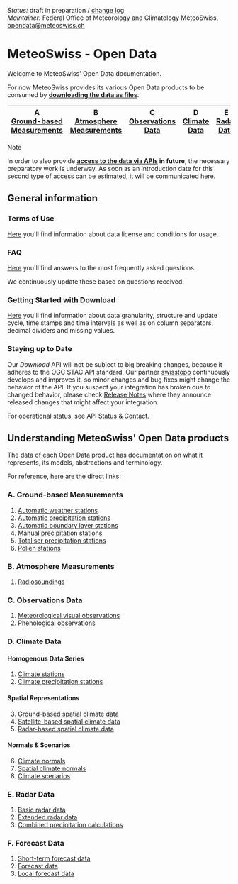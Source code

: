 *Status:* draft in preparation / [change log](https://github.com/MeteoSwiss/opendata/commits/main) <br>
*Maintainer:* Federal Office of Meteorology and Climatology MeteoSwiss, [opendata@meteoswiss.ch](mailto:opendata@meteoswiss.ch)

<!-- [![GitHub commit](https://img.shields.io/github/last-commit/MeteoSwiss/opendata)](https://github.com/MeteoSwiss/opendata/commits/master) -->

<!-- [Auf Deutschj](#meteoschweiz-open-data) | [En français](#meteosuisse-open-data) | [In italiano](#meteosvizzera-open-data) -->

# MeteoSwiss - Open Data
Welcome to MeteoSwiss' Open Data documentation.

For now MeteoSwiss provides its various Open Data products to be consumed by **[downloading the data as files](https://github.com/MeteoSwiss/opendata/tree/main?tab=readme-ov-file#getting-started-with-download)**. 

| A <br> [Ground-based Measurements](https://github.com/MeteoSwiss/opendata/tree/main?tab=readme-ov-file#a-ground-based-measurements) | B <br> [Atmosphere Measurements](https://github.com/MeteoSwiss/opendata/tree/main?tab=readme-ov-file#b-atmosphere-measurements) | C <br> [Observations Data](https://github.com/MeteoSwiss/opendata/tree/main?tab=readme-ov-file#c-observations-data) | D <br> [Climate Data](https://github.com/MeteoSwiss/opendata/tree/main?tab=readme-ov-file#d-climate-data) | E <br> [Radar Data](https://github.com/MeteoSwiss/opendata/tree/main?tab=readme-ov-file#e-radar-data) | F <br> [Forecast Data](https://github.com/MeteoSwiss/opendata/tree/main?tab=readme-ov-file#f-forecast-data) |
|-----|-----|-----|-----|-----|-----|

> [!NOTE]
> In order to also provide **[access to the data via APIs](https://github.com/MeteoSwiss/opendata-api/...) in future**, the necessary preparatory work is underway. As soon as an introduction date for this second type of access can be estimated, it will be communicated here.

## General information

### Terms of Use
[Here](...) you'll find information about data license and conditions for usage.

<!-- cf. https://opendatadocs.dmi.govcloud.dk/Terms_of_Use -->

### FAQ
[Here](https://github.com/MeteoSwiss/opendata-faq/blob/main/README.md) you'll find answers to the most frequently asked questions. 

We continuously update these based on questions received.

### Getting Started with Download
[Here](https://github.com/MeteoSwiss/opendata-download/blob/main/README.md) you'll find information about data granularity, structure and update cycle, time stamps and time intervals as well as on column separators, decimal dividers and missing values.

<!-- cf. https://opendatadocs.dmi.govcloud.dk/en/Download --> 

### Staying up to Date
Our *Download* API will not be subject to big breaking changes, because it adheres to the OGC STAC API standard. Our partner [swisstopo](..) continuously develops and improves it, so minor changes and bug fixes might change the behavior of the API. If you suspect your integration has broken due to changed behavior, please check [Release Notes](..) where they announce released changes that might affect your integration.

For operational status, see [API Status & Contact](..).

## Understanding MeteoSwiss' Open Data products
The data of each Open Data product has documentation on what it represents, its models, abstractions and terminology. <!-- These can be found under Data in the left menu. --> 

For reference, here are the direct links:

### A. Ground-based Measurements
1. [Automatic weather stations](https://github.com/MeteoSwiss/opendata-ground-based-measurements/blob/main/README.md#1-automatic-weather-stations)
2. [Automatic precipitation stations](https://github.com/MeteoSwiss/opendata-ground-based-measurements/blob/main/README.md#2-automatic-precipitation-stations)
3. [Automatic boundary layer stations](https://github.com/MeteoSwiss/opendata-ground-based-measurements/blob/main/README.md#3-automatic-boundary-layer-stations)
4. [Manual precipitation stations](https://github.com/MeteoSwiss/opendata-ground-based-measurements/blob/main/README.md#4-manual-precipitation-stations)
5. [Totaliser precipitation stations](https://github.com/MeteoSwiss/opendata-ground-based-measurements/blob/main/README.md#5-totaliser-precipitation-stations)
6. [Pollen stations](https://github.com/MeteoSwiss/opendata-ground-based-measurements/blob/main/README.md#6-pollen-stations)

### B. Atmosphere Measurements
1. [Radiosoundings](https://github.com/MeteoSwiss/opendata-atmosphere-measurements/blob/main/README.md#1-radiosoundings)

### C. Observations Data
1. [Meteorological visual observations](https://github.com/MeteoSwiss/opendata-observations-data/blob/main/README.md#1-meteorological-visual-observations)
2. [Phenological observations](https://github.com/MeteoSwiss/opendata-observations-data/blob/main/README.md#2-phenological-observations)

### D. Climate Data
#### Homogenous Data Series
1. [Climate stations](https://github.com/MeteoSwiss/opendata-climate-data/blob/main/README.md#1-climate-stations)
2. [Climate precipitation stations](https://github.com/MeteoSwiss/opendata-climate-data/blob/main/README.md#2-climate-precipitation-stations)
#### Spatial Representations
3. [Ground-based spatial climate data](https://github.com/MeteoSwiss/opendata-climate-data/blob/main/README.md#3-ground-based-spatial-climate-data)
4. [Satellite-based spatial climate data](https://github.com/MeteoSwiss/opendata-climate-data/blob/main/README.md#4-satellite-based-spatial-climate-data)
5. [Radar-based spatial climate data](https://github.com/MeteoSwiss/opendata-climate-data/blob/main/README.md#5-radar-based-spatial-climate-data)
#### Normals & Scenarios
6. [Climate normals](https://github.com/MeteoSwiss/opendata-climate-data/blob/main/README.md#6-climate-normals)
7. [Spatial climate normals](https://github.com/MeteoSwiss/opendata-climate-data/blob/main/README.md#7-spatial-climate-normals)
8. [Climate scenarios](https://github.com/MeteoSwiss/opendata-climate-data/blob/main/README.md#8-climate-scenarios)

### E. Radar Data
1. [Basic radar data](https://github.com/MeteoSwiss/opendata-radar-data/blob/main/README.md#1-basic-radar-data)
2. [Extended radar data](https://github.com/MeteoSwiss/opendata-radar-data/blob/main/README.md#2-extended-radar-data)
3. [Combined precipitation calculations](https://github.com/MeteoSwiss/opendata-radar-data/blob/main/README.md#3-combined-precipitation-calculations)

### F. Forecast Data
1. [Short-term forecast data](https://github.com/MeteoSwiss/opendata-forecast-data/blob/main/README.md#1-short-term-forecast-data)
2. [Forecast data](https://github.com/MeteoSwiss/opendata-forecast-data/blob/main/README.md#2-forecast-data)
3. [Local forecast data](https://github.com/MeteoSwiss/opendata-forecast-data/blob/main/README.md#3-local-forecast-data)
